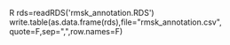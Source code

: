 
R
rds=readRDS('rmsk_annotation.RDS')
write.table(as.data.frame(rds),file="rmsk_annotation.csv", quote=F,sep=",",row.names=F)



